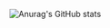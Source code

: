 ![Anurag's GitHub stats](https://github-readme-stats.vercel.app/api?username=jackheroes&show_icons=true&title_color=#0F142A)

